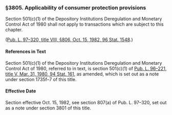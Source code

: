 ### §3805. Applicability of consumer protection provisions ###

Section 501(c)(1) of the Depository Institutions Deregulation and Monetary Control Act of 1980 shall not apply to transactions which are subject to this chapter.

([Pub. L. 97–320, title VIII, §806, Oct. 15, 1982, 96 Stat. 1548](/statviewer.htm?volume=96&page=1548).)

#### References in Text ####

Section 501(c)(1) of the Depository Institutions Deregulation and Monetary Control Act of 1980, referred to in text, is section 501(c)(1) of [Pub. L. 96–221, title V, Mar. 31, 1980, 94 Stat. 161](/statviewer.htm?volume=94&page=161), as amended, which is set out as a note under section 1735f–7 of this title.

#### Effective Date ####

Section effective Oct. 15, 1982, see section 807(a) of Pub. L. 97–320, set out as a note under section 3801 of this title.